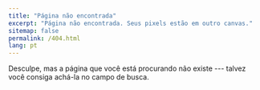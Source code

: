 ```yaml
---
title: "Página não encontrada"
excerpt: "Página não encontrada. Seus pixels estão em outro canvas."
sitemap: false
permalink: /404.html
lang: pt
---
```


Desculpe, mas a página que você está procurando não existe --- talvez você consiga achá-la no campo de busca.
